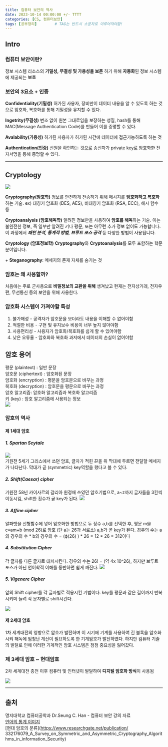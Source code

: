 ```yaml
---
title: 컴퓨터 보안의 역사
date: 2023-10-14 00:00:00 +/- TTTT
categories: [CS, 컴퓨터보안]
tags: [공부정리]		# TAG는 반드시 소문자로 이루어져야함!
---
```


## Intro

### 컴퓨터 보안이란?
정보 시스템 리소스의 **기밀성, 무결성 및 가용성을 보존** 하기 위해 **자동화**된 정보 시스템에 제공되는 **보호** 


### 보안의 3요소 + 인증

**Confidentiality(기밀성)**
허가된 사용자, 장비만이 데이터 내용을 알 수 있도록 하는 것으로 암호화, 복호화를 통해 기밀성을 유지할 수 있다.

**Ingetrity(무결성)**
변조 없이 원본 그대로임을 보장하는 성질, hash를 통해 MAC(Message Authentication Code)를 만들어 이를 증명할 수 있다.

**Avalability(가용성)**
허가된 사용자가 허가된 시간에 데이터에 접근가능하도록 하는 것

**Authentication(인증)**
신원을 확인하는 것으로 송신자가 private key로 암호화한 전자서명을 통해 증명할 수 있다.


---

## Cryptology

![](https://velog.velcdn.com/images/jws1228/post/a1099139-4108-4474-840f-bbe26237460c/image.png)


**Cryptography(암호학)**
정보를 안전하게 전송하기 위해 메시지를 **암호화하고 복호화**하는 기술. 
ex) 대칭키 암호화 (DES, AES), 비대칭키 암호화 (RSA, ECC), 해시 함수 등

**Cryptoanalysis (암호해독학)**
알려진 정보만을 사용하여 **암호를 해독**하는 기술. 이는 불완전한 정보, 즉 일부만 알려진 키나 평문, 또는 아무런 추가 정보 없이도 가능합니다. 이 과정에서 **_패턴 분석, 통계적 방법, 브루트 포스 공격_** 등 다양한 방법이 사용됩니다.

**Cryptology (암호정보학)**
**Cryptography**와 **Cryptoanalysis**를 모두 포함하는 학문 분야입니다.


\+ **Steganography**: 메세지의 존재 자체를 숨기는 것   

### 암호는 왜 사용할까?

처음에는 주로 군사용으로 **비밀정보의 교환을 위해** 생겨났고 현재는 전자상거래, 전자우편, 무선통신 등의 보안을 위해 사용한다. 

### 암호화 시스템이 가져야할 특성
1. 불가해성 - 공격자가 암호문을 보더라도 내용을 이해할 수 없어야함
2. 적절한 비용 - 구현 및 유지보수 비용이 너무 높지 않아야함
3. 사용편리성 - 사용자가 암호화/복호화를 쉽게 할 수 있어야함
4. 낮은 오류율 - 암호화와 복호화 과저에서 데이터의 손실이 없어야함   

## 암호 용어
평문 (plaintext) : 일반 문장   
암호문 (ciphertext) : 암호화된 문장   
암호화 (encryption) : 평문을 암호문으로 바꾸는 과정   
복호화 (decryption) : 암호문을 평문으로 바꾸는 과정   
암호 알고리즘: 암호화 알고리즘과 복호화 알고리즘   
키 (key) : 암호 알고리즘에 사용되는 정보   
![](https://velog.velcdn.com/images/jws1228/post/4fc99808-a137-4bd2-967a-738b4040756c/image.png)



### 암호의 역사

#### 제 1세대 암호
##### 1. Spartan Scytale
![](https://velog.velcdn.com/images/jws1228/post/7f02c9a3-232a-49c6-809a-c4fd3e09e3b2/image.jpeg)   
기원전 5세기 그리스에서 쓰던 암호, 글자가 적힌 끈을 위 막대에 두르면 전달할 메세지가 나타난다. 막대가 곧 (symmetric) key역할을 했다고 볼 수 있다.

 
 
##### 2. Shift(Caesar) cipher
기원전 58년 카이사르의 갈리아 원정때 쓰였던 암호기법으로, a~z까지 글자들을 3칸씩 이동시킴, shift한 횟수가 곧 key가 된다.
![](https://velog.velcdn.com/images/jws1228/post/2503d17d-7505-4e1a-8019-bef549eccae2/image.png)



##### 3. Affine cipher
알파벳을 선형함수에 넣어 암호화한 방법으로 두 정수 a,b를 선택한 후, 평문 m을 c≡am+b (mod 26)로 암호 (단 a는 26과 서로소) a,b가 곧 key가 된다. 
경우의 수는 a의 경우의 수 * b의 경우의 수 = (ϕ(26) ) * 26 = 12 * 26 = 312이다

##### 4. Substitution Cipher
각 글자를 다른 글자로 대치시킨다. 경우의 수는 26! = (약 4x 10^26), 하지만 브루트 포스가 아닌 언어학적 이해를 동반하면 쉽게 깨진다.
![](https://velog.velcdn.com/images/jws1228/post/fbe93fc0-23a8-4da4-a94f-a0d2163618e0/image.png)

##### 5. Vigenere Cipher
앞의 Shift cipher를 각 글자별로 적용시킨 기법이다. key를 평문과 같은 길이까지 반복시키며 늘려 각 문자별로 shift시킨다.

![](https://velog.velcdn.com/images/jws1228/post/afe66b90-a91e-494e-8156-672103c77200/image.jpeg)   


#### 제 2세대 암호

1차 세계대전의 영향으로 암호가 발전하며 이 시기에 기계를 사용하여 긴 블록을 암호화시켜 해독에 엄청난 계산이 필요하도록 한 기계암호가 발전하였다. 하지만 컴퓨터 기술의 발달로 인해 이러한 기계적인 암호 시스템은 점점 중요성을 잃어갔다.   

### 제 3세대 암호 ~ 현대암호

2차 세계대전 종전 이후 컴퓨터 및 인터넷이 발달하여 **디지털 암호화 방식**이 사용됨

![](https://velog.velcdn.com/images/jws1228/post/d8b7aec8-bca5-42d3-85ee-553f24807c2c/image.png)



---

## 출처 
명지대학교 컴퓨터공학과 Dr.Seung C. Han - 컴퓨터 보안 강의 자료   
[언어의 통계 이미지](https://ko.wikipedia.org/wiki/빈도분석_%28암호%29)   
[현대 암호의 분류](https://www.researchgate.net/publication/   332176079_A_Survey_on_Symmetric_and_Asymmetric_Cryptography_Algorithms_in_information_Security)